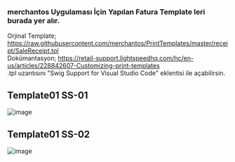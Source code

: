 ### merchantos Uygulaması İçin Yapılan Fatura Template leri burada yer alır.

Orjinal Template; https://raw.githubusercontent.com/merchantos/PrintTemplates/master/receipt/SaleReceipt.tpl <br/>
Dokümantasyon; https://retail-support.lightspeedhq.com/hc/en-us/articles/228842607-Customizing-print-templates <br/>
.tpl uzantısını "Swig Support for Visual Studio Code" eklentisi ile açabilirsin.

## Template01 SS-01
![image](https://user-images.githubusercontent.com/8514244/160554833-9d19579d-f758-46c7-a5a7-4a920b73b28a.png)

## Template01 SS-02
![image](https://user-images.githubusercontent.com/8514244/160554755-9d4d803b-4718-4f0e-9c7f-5274513d722a.png)

